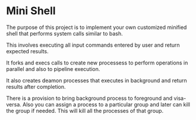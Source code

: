 # Mini Shell

The purpose of this project is to implement your own customized minified shell that performs system calls similar to bash.

This involves executing all input commands entered by user and return expected results.

It forks and execs calls to create new processess to perform operations in parallel and also to pipeline execution.

It also creates deamon processes that executes in background and return results after completion.

There is a provision to bring background process to foreground and visa-versa. Also you can assign a process to a particular group and later can kill the group if needed. This will kill all the processes of that group.
